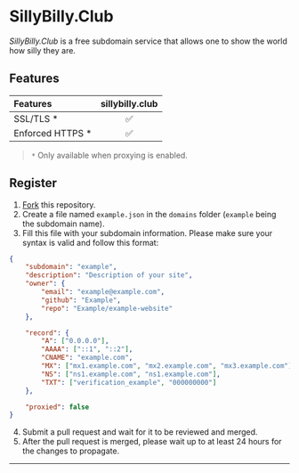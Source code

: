 # SillyBilly.Club

*SillyBilly.Club* is a free subdomain service that allows one to show the world how silly they are.

## Features

| Features | sillybilly.club |
|:--- |:---:|
| SSL/TLS * | ✅ |
| Enforced HTTPS * | ✅ |
> `*` Only available when proxying is enabled.

## Register

1. [Fork](https://github.com/SillyBilly-Boo/sillybilly.club/fork) this repository.
2. Create a file named `example.json` in the `domains` folder (`example` being the subdomain name).
3. Fill this file with your subdomain information. Please make sure your syntax is valid and follow this format:
```json
{
	"subdomain": "example",
	"description": "Description of your site",
	"owner": {
		"email": "example@example.com",
		"github": "Example",
		"repo": "Example/example-website"
	},

	"record": {
		"A": ["0.0.0.0"],
		"AAAA": ["::1", "::2"],
		"CNAME": "example.com",
		"MX": ["mx1.example.com", "mx2.example.com", "mx3.example.com"],
		"NS": ["ns1.example.com", "ns1.example.com"],
		"TXT": ["verification_example", "000000000"]
	},

	"proxied": false
}

```
4. Submit a pull request and wait for it to be reviewed and merged.
5. After the pull request is merged, please wait up to at least 24 hours for the changes to propagate.

---
